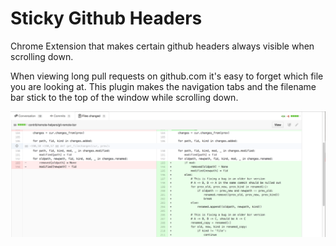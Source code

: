 # Sticky Github Headers

Chrome Extension that makes certain github headers always visible when scrolling down.

When viewing long pull requests on github.com it's easy to forget which file you are looking at.
This plugin makes the navigation tabs and the filename bar stick to the top of the window while scrolling down.

![preview](./sticky-git-1400-1.png)

